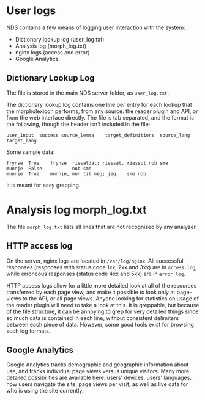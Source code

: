 #  User logs

NDS contains a few means of logging user interaction with the system: 

- Dictionary lookup log (user_log.txt)
- Analysis log (morph_log.txt)
- nginx logs (access and error)
- Google Analytics


##  Dictionary Lookup Log

The file is stored in the main NDS server folder, as `user_log.txt`.

The dictionary lookup log contains one line per entry for each lookup that the
morpholexicon performs, from any source: the reader plugin and API, or from the
web interface directly. The file is tab separated, and the format is the
following, though the header isn't included in the file:

```
user_input	success	source_lemma	target_definitions	source_lang	target_lang
```

Some sample data:

```
frynse	True	frynse	riesaldat; riessat, riessut	nob	sme
munnje	False			nob	sme
munnje	True	munnje, mun	til meg; jeg	sme	nob
```

It is meant for easy grepping.


#  Analysis log morph_log.txt

The file `morph_log.txt` lists all lines that are not recognized by any
analyzer.


##  HTTP access log

On the server, nginx logs are located in `/var/log/nginx`. All successful
responses (responses with status code 1xx, 2xx and 3xx) are in `access.log`,
while erroneous responses (status code 4xx and 5xx) are in `error.log`.

HTTP access logs allow for a little more detailed look at all of the resources
transferred by each page view, and make it possible to look only at page-views
to the API, or all page views. Anyone looking for statistics on usage of the
reader plugin will need to take a look at this. It is greppable, but because of
the file structure, it can be annoying to grep for very detailed things since
so much data is contained in each line, without consistent delimiters between
each piece of data. However, some good tools exist for browsing such log formats.


##  Google Analytics

Google Analytics tracks demographic and geographic information about use, and
tracks individual page views versus unique visitors. Many more detailed
possibilities are available here: users' devices, users' languages, how users
navigate the site, page views per visit, as well as live data for who is using
the site currently.



